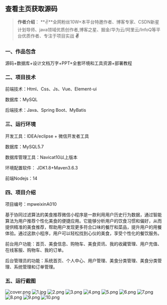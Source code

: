 
 
## 查看主页获取源码

> **作者介绍**： **✌**全网粉丝10W+本平台特邀作者、博客专家、CSDN新星计划导师、java领域优质创作者,博客之星、掘金/华为云/阿里云/InfoQ等平台优质作者、专注于项目实战 **✌**

  

### 一、作品包含

源码+数据库+设计文档万字+PPT+全套环境和工具资源+部署教程

### 二、项目技术

前端技术：Html、Css、Js、Vue、Element-ui

数据库：MySQL

后端技术：Java、Spring Boot、MyBatis

  

### 三、运行环境

开发工具：IDEA/eclipse + 微信开发者工具

数据库：MySQL5.7

数据库管理工具：Navicat10以上版本

环境配置软件： JDK1.8+Maven3.6.3

前端Nodejs：14


### 四、项目介绍
项目编号：mpweixinA010

基于协同过滤算法的美食推荐微信小程序是一款利用用户历史行为数据，通过智能算法为用户推荐个性化美食的便捷应用。它能够分析用户的饮食习惯和偏好，从而提供精准的美食推荐，帮助用户发现更多符合口味的餐厅和菜品，提升用户的用餐体验。通过这款小程序，用户可以轻松找到心仪的美食，享受个性化的餐饮服务。

前台用户功能：首页、美食信息、购物车、美食资讯、我的收藏管理、用户充值、在线客服、购物车、我的订单。

后台管理员的功能：系统首页、个人中心、用户管理、美食分类管理、美食分类管理、系统管理和订单管理。

### 五、运行截图

![cover.png](./cover.png)
![1.jpg](./1.jpg)
![2.png](./2.png)
![3.png](./3.png)
![4.png](./4.png)
![5.png](./5.png)
![6.png](./6.png)
![7.png](./7.png)
![8.png](./8.png)
![9.png](./9.png)
![10.png](./10.png)




  
